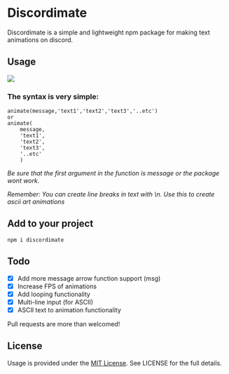# Discordimate

Discordimate is a simple and lightweight npm package for making text animations on discord.

## Usage

![](https://i.imgur.com/FKpBGPZ.gif)

### The syntax is very simple: 
```
animate(message,'text1','text2','text3','..etc')
or
animate(
    message,
    'text1',
    'text2',
    'text3',
    '..etc'
    )
```

_Be sure that the first argument in the function is message or the package wont work._

_Remember: You can create line breaks in text with \n. Use this to create ascii art animations_

## Add to your project

    npm i discordimate

## Todo
- [X] Add more message arrow function support (msg)
- [X] Increase FPS of animations
- [X] Add looping functionality
- [x] Multi-line input (for ASCII)
- [x] ASCII text to animation functionality

Pull requests are more than welcomed!

## License
Usage is provided under the [MIT License](http://http//opensource.org/licenses/mit-license.php). See LICENSE for the full details.
